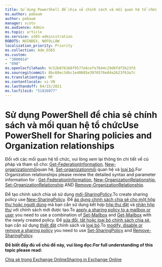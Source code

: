 ```yaml
---
title: Sử dụng PowerShell để chia sẻ chính sách và mối quan hệ tổ chức
ms.author: pebaum
author: pebaum
manager: scotv
ms.audience: Admin
ms.topic: article
ms.service: o365-administration
ROBOTS: NOINDEX, NOFOLLOW
localization_priority: Priority
ms.collection: Adm_O365
ms.custom:
- "3800014"
- "898"
ms.openlocfilehash: 9c52b876160f9577e6cefe7644c29d6fdf3b23fd
ms.sourcegitcommit: 8bc60ec34bc1e40685e3976576e04a2623f63a7c
ms.translationtype: MT
ms.contentlocale: vi-VN
ms.lasthandoff: 04/15/2021
ms.locfileid: "51826077"
---
```

# <a name="use-powershell-for-sharing-policies-and-organization-relationships"></a><span data-ttu-id="545ec-102">Sử dụng PowerShell để chia sẻ chính sách và mối quan hệ tổ chức</span><span class="sxs-lookup"><span data-stu-id="545ec-102">Use PowerShell for Sharing policies and Organization relationships</span></span>


<span data-ttu-id="545ec-103">Đối với các mối quan hệ tổ chức, vui lòng xem lại thông tin chi tiết về cú pháp và tham số cho: [Get-FederationInformation](https://docs.microsoft.com/powershell/module/exchange/get-federationinformation), [New-organizationmối](https://docs.microsoft.com/powershell/module/exchange/new-organizationrelationship)quan hệ, [Set-organizationmối](https://docs.microsoft.com/powershell/module/exchange/set-organizationrelationship)  quan hệ và  [loại bỏ](https://docs.microsoft.com/powershell/module/exchange/remove-organizationrelationship).</span><span class="sxs-lookup"><span data-stu-id="545ec-103">For Organization relationships please review the detailed syntax and parameter information for : [Get-FederationInformation](https://docs.microsoft.com/powershell/module/exchange/get-federationinformation), [New-OrganizationRelationship](https://docs.microsoft.com/powershell/module/exchange/new-organizationrelationship), [Set-OrganizationRelationship](https://docs.microsoft.com/powershell/module/exchange/set-organizationrelationship)  AND  [Remove-OrganizationRelationship](https://docs.microsoft.com/powershell/module/exchange/remove-organizationrelationship).</span></span>

<span data-ttu-id="545ec-104">Để tạo chính sách chia sẻ sử dụng [mới-SharingPolicy](https://docs.microsoft.com/powershell/module/exchange/new-sharingpolicy).</span><span class="sxs-lookup"><span data-stu-id="545ec-104">To create sharing policy use [New-SharingPolicy](https://docs.microsoft.com/powershell/module/exchange/new-sharingpolicy).</span></span> <span data-ttu-id="545ec-105">Để  [áp dụng chính sách chia sẻ cho một hộp thư hoặc người dùng](https://docs.microsoft.com/exchange/sharing/sharing-policies/apply-a-sharing-policy#use-exchange-online-powershell-to-apply-a-sharing-policy-to-one-or-more-mailboxes)  mà bạn cần sử dụng kết hợp  [hộp thư đặt](https://docs.microsoft.com/powershell/module/exchange/set-mailbox) và [nhận hộp thư](https://docs.microsoft.com/powershell/module/exchange/get-mailbox) với chính sách mới được tạo.</span><span class="sxs-lookup"><span data-stu-id="545ec-105">To  [apply a sharing policy to a mailbox or user](https://docs.microsoft.com/exchange/sharing/sharing-policies/apply-a-sharing-policy#use-exchange-online-powershell-to-apply-a-sharing-policy-to-one-or-more-mailboxes)  you need to use a combination of  [Set-Mailbox](https://docs.microsoft.com/powershell/module/exchange/set-mailbox) and [Get-Mailbox](https://docs.microsoft.com/powershell/module/exchange/get-mailbox) with the newly created policy.</span></span> <span data-ttu-id="545ec-106">Để  [sửa đổi, tắt hoặc loại bỏ chính sách chia sẻ,](https://docs.microsoft.com/exchange/sharing/sharing-policies/modify-a-sharing-policy)  bạn cần sử dụng  [thiết đặt](https://docs.microsoft.com/powershell/module/exchange/set-sharingpolicy) chính sách và [loại bỏ](https://docs.microsoft.com/powershell/module/exchange/remove-sharingpolicy).</span><span class="sxs-lookup"><span data-stu-id="545ec-106">To  [modify, disable or remove a sharing policy](https://docs.microsoft.com/exchange/sharing/sharing-policies/modify-a-sharing-policy)  you need to use  [Set-SharingPolicy](https://docs.microsoft.com/powershell/module/exchange/set-sharingpolicy) and [Remove-SharingPolicy](https://docs.microsoft.com/powershell/module/exchange/remove-sharingpolicy).</span></span>

<span data-ttu-id="545ec-107">**Để biết đầy đủ về chủ đề này, vui lòng đọc:**</span><span class="sxs-lookup"><span data-stu-id="545ec-107">**For full understanding of this topic please read:**</span></span>

[<span data-ttu-id="545ec-108">Chia sẻ trong Exchange Online</span><span class="sxs-lookup"><span data-stu-id="545ec-108">Sharing in Exchange Online</span></span>](https://docs.microsoft.com/exchange/sharing/sharing)